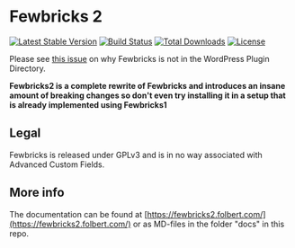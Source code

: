 # Fewbricks 2

[![Latest Stable Version](https://poser.pugx.org/folbert/fewbricks/v/stable?format=flat-square)](https://packagist.org/packages/folbert/fewbricks)
[![Build Status](https://img.shields.io/travis/folbert/fewbricks/2.x.svg?style=popout-square)](https://travis-ci.org/folbert/fewbricks)
[![Total Downloads](https://poser.pugx.org/folbert/fewbricks/downloads?format=flat-square)](https://packagist.org/packages/folbert/fewbricks)
[![License](https://poser.pugx.org/folbert/fewbricks/license?format=flat-square)](https://packagist.org/packages/folbert/fewbricks)

Please see [this issue](https://github.com/folbert/fewbricks/issues/2#issuecomment-208723764) on why Fewbricks is not in
the WordPress Plugin Directory.

**Fewbricks2 is a complete rewrite of Fewbricks and introduces an insane amount of breaking changes so don't even try installing it in a setup that is already implemented using Fewbricks1**

## Legal
Fewbricks is released under GPLv3 and is in no way associated with Advanced Custom Fields.

## More info
The documentation can be found at [https://fewbricks2.folbert.com/](https://fewbricks2.folbert.com/) or as MD-files in the folder "docs" in this repo.
